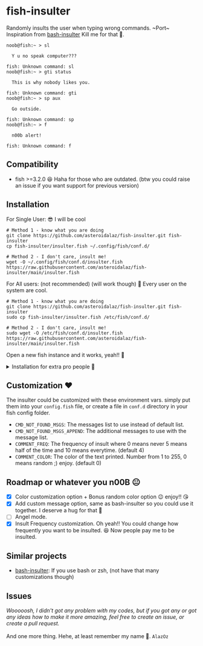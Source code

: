 # fish-insulter
Randomly insults the user when typing wrong commands.
~Port~ Inspiration from [bash-insulter](https://github.com/hkbakke/bash-insulter)
Kill me for that 🥺.
```fish
noob@fish:~ > sl

  Y u no speak computer???

fish: Unknown command: sl
noob@fish:~ > gti status

  This is why nobody likes you.

fish: Unknown command: gti
noob@fish:~ > sp aux

  Go outside.

fish: Unknown command: sp
noob@fish:~ > f

  n00b alert!

fish: Unknown command: f
```
## Compatibility
* fish >=3.2.0 😆 Haha for those who are outdated. (btw you could raise an issue if you want support for previous version)

## Installation
For Single User: 😎 I will be cool
```fish
# Method 1 - know what you are doing
git clone https://github.com/asteroidalaz/fish-insulter.git fish-insulter
cp fish-insulter/insulter.fish ~/.config/fish/conf.d/

# Method 2 - I don't care, insult me!
wget -O ~/.config/fish/conf.d/insulter.fish https://raw.githubusercontent.com/asteroidalaz/fish-insulter/main/insulter.fish
```
For All users: (not recommended) (will work though) 🥶 Every user on the system are cool.
```fish
# Method 1 - know what you are doing
git clone https://github.com/asteroidalaz/fish-insulter.git fish-insulter
sudo cp fish-insulter/insulter.fish /etc/fish/conf.d/

# Method 2 - I don't care, insult me!
sudo wget -O /etc/fish/conf.d/insulter.fish https://raw.githubusercontent.com/asteroidalaz/fish-insulter/main/insulter.fish
```
Open a new fish instance and it works, yeah!! 💝
<details>
  <summary>Installation for extra pro people 🥇</summary>
  
  ### If your fish config don't lies in .config folder (I will definetely want to meet you personally then) 🤟
  ```fish
  git clone https://github.com/asteroidalaz/fish-insulter.git fish-insulter
  sudo cp fish-insulter/insulter.fish path/to/your/fish/config/folder/conf.d/
  #                                   ^^^^^^^^^^^^^^^^^^^^^^^^^^^^^^^
  #                                    Replace this with the path to 
  #                                    your fish config folder
  
  ```
</details>

## Customization ❤️
The insulter could be customized with these environment vars.
simply put them into your `config.fish` file, or create a file in `conf.d` directory in your fish config folder.

- `CMD_NOT_FOUND_MSGS`: The messages list to use instead of default list.
- `CMD_NOT_FOUND_MSGS_APPEND`: The additional messages to use with the message list.
- `COMMENT_FREQ`: The frequency of insult where 0 means never 5 means half of the time and 10 means everytime. (default 4)
- `COMMENT_COLOR`: The color of the text printed. Number from 1 to 255, 0 means random ;) enjoy. (default 0)

## Roadmap or whatever you n00B 😐
- [x] Color customization option + Bonus random color option 😉 enjoy!! 😘
- [x] Add custom message option, same as bash-insulter so you could use it together. I deserve a hug for that 🤗
- [ ] Angel mode.
- [x] Insult Frequency customization. Oh yeah!! You could change how frequently you want to be insulted. 😆 Now people pay me to be insulted.

## Similar projects
- [bash-insulter](https://github.com/hkbakke/bash-insulter): If you use bash or zsh, (not have that many customizations though)

## Issues
_Wooooosh, I didn't got any problem with my codes, but if you got any or got any ideas how to make it more amazing, feel free to create an issue, or create a pull request._
<br><br>
And one more thing. Hehe, at least remember my name 🥺. `AlazOz`
